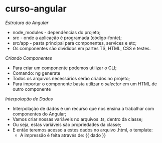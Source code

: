 # curso-angular

*Estrutura do Angular*
- node_modules - dependências do projeto;
- src - onde a aplicação é programada (código-fonte);
- src/app - pasta principal para componentes, services e etc;
- Os componentes são divididos em partes TS, HTML, CSS e testes.

*Criando Componentes*
- Para criar um componente podemos utilizar o CLI;
- Comando: ng generate <nome>
- Todos os arquivos necessários serão criados no projeto;
- Para importar o componente basta utilizar o *selector* em um HTML de outro componente

*Interpolação de Dados*
- Interpolação de dados é um recurso que nos ensina a trabalhar com componentes do Angular;
- Vamos criar nossas variáveis no arquivos .ts, dentro da classe;
- Ou seja, estas variáveis são propriedades da classe;
- E então teremos acesso a estes dados no arquivo .html, o template: 
    - A impressão é feita através de: {{ dado }}

